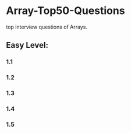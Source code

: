 # Array-Top50-Questions
top interview questions of Arrays.

## Easy Level:
### 1.1
### 1.2
### 1.3
### 1.4
### 1.5
